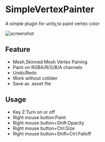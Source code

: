# SimpleVertexPainter
A simple plugin for unity,to paint vertex color 

![screenshot](https://github.com/alpacasking/SimpleVertexPainter/blob/master/screenshot.png "screenshot")

## Feature
- Mesh,Skinned Mesh Vertex Paining
- Paint on RGBA/R/G/B/A channels
- Undo/Redo 
- Work without coliider
- Save as .asset file

## Usage
- Key Z:Turn on or off
- Right mouse button:Paint
- Right mouse button+Shift:Opacity
- Right mouse button+Ctrl:Size
- Right mouse button+Shift+Ctrl:Falloff
